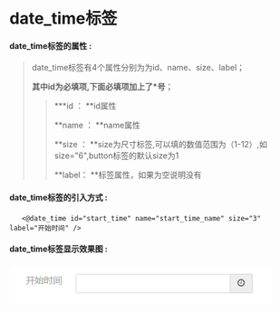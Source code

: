 # date\_time**标签**

#### date\_time**标签的属性 :**

> date\_time标签有4个属性分别为为id、name、size、label；
>
> **其中id为必填项,下面必填项加上了\*号**；
>
> > \***id ： **id属性
> >
> > **name ： **name属性
> >
> > **size ： **size为尺寸标签,可以填的数值范围为（1-12）,如size="6",button标签的默认size为1
> >
> > **label： **标签属性，如果为空说明没有

#### date\_time标签的引入方式 :

```
   <@date_time id="start_time" name="start_time_name" size="3" label="开始时间" />
```

#### date\_time标签显示效果图 :

![](/assets/date_time.png)

